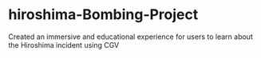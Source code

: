 # hiroshima-Bombing-Project
Created an immersive and educational experience for users to learn about the Hiroshima incident using CGV
